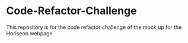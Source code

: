 # Code-Refactor-Challenge
This repository is for the code refactor challenge of the mock up for the Horiseon  webpage
